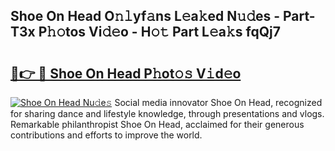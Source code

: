 ## Shoe On Head O𝚗𝚕yf𝚊ns L𝚎a𝚔ed N𝚞𝚍es - Part-T3x P𝚑𝚘tos Vi𝚍𝚎o - H𝚘𝚝 Part L𝚎a𝚔s fqQj7

# <h2><a href="http://kf7978.oniu.top/?m=Shoe+On+Head">🔗👉 🔴 Shoe On Head P𝚑ot𝚘𝚜 V𝚒d𝚎o</a></h2>

[![Shoe On Head Nu𝚍e𝚜](https://i.imgur.com/0qMVB7G.gif)](http://kf7978.oniu.top/?m=Shoe+On+Head)
Social media innovator Shoe On Head, recognized for sharing dance and lifestyle knowledge, through presentations and vlogs. Remarkable philanthropist Shoe On Head, acclaimed for their generous contributions and efforts to improve the world.  
